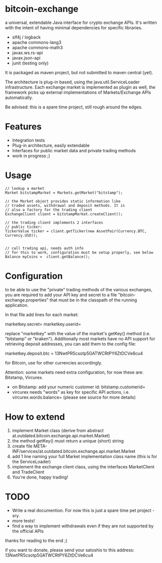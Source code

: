 bitcoin-exchange
================

a universal, extendable Java interface for crypto exchange APIs. It's written with the intent of having minimal dependencies for specific libraries.

- slf4j / logback
- apache commons-lang3
- apache commons-math3
- javax.ws.rs-api
- javax.json-api
- junit (testing only)

It is packaged as maven project, but not submitted to maven central (yet).

The architecture is plug-in based, using the java.util.ServiceLoader infrastructure. Each exchange market is implemented as plugin as well, the framework picks up external implementations of Markets/Exchange APIs automatically.

Be advised: this is a spare time project, still rough around the edges.

Features
========

- Integration tests
- Plug-in architecture, easily extendable
- Interfaces for public market data and private trading methods
- work in progress ;)


Usage
=====

    // lookup a market
    Market bitstampMarket = Markets.getMarket("bitstamp");
  
    // the Market object provides static information like 
    // traded assets, withdrawal and deposit methods. It is
    // also a factory for the trading client
    ExchangeClient client = bitstampMarket.createClient();
  
    // the trading client implements 2 interfaces 
    // public ticker:
    TickerValue ticker = client.getTicker(new AssetPair(Currency.BTC, Currency.USD));


    // call trading api, needs auth info
    // for this to work, configuration must be setup properly, see below
    Balance myCoins =  client.getBalance();


Configuration
=============

to be able to use the "private" trading methods of the various exchanges, you are required to add your API key and secret to a file "bitcoin-exchange.properties" that must be in the classpath of the running application.

In that file add lines for each market:

  marketkey.secret=<YOUR API SECRET>
  marketkey.userid=<YOUR API KEY>

replace "marketkey" with the value of the market's getKey() method (i.e. "bitstamp" or "kraken"). Additionally most markets have no API support for retrieving deposit addresses, you can add them to the config file:

  marketkey.deposit.btc = 13NwtPR5csotp5GATWCRtPY6ZtDCVe6cu4

for Bitcoin, use for other currencies accordingly.

Attention: some markets need extra configuration, for now these are: Bitstamp, Vircurex.
- on Bitstamp: add your numeric customer id: bitstamp.customerid=<YOUR ID NUMBER>
- vircurex needs "words" as key for specific API actions, i.e. vircurex.words.balance=<YOUR BALANCE WORD> (please see source for more details)




How to extend
=============

1. implement Market class (derive from abstract at.outdated.bitcoin.exchange.api.market.Market)
2. the method getKey() must return a unique (short) string
3. create file META-INF/services/at.outdated.bitcoin.exchange.api.market.Market
3. add 1 line naming your full Market implementation class name (this is for the ServiceLoader)
4. implement the exchange client class, using the interfaces MarketClient and TradeClient 
5. You're done, happy trading!
 
 
TODO
====
-  Write a real documention. For now this is just a spare time pet project - sry.
-  more tests!
-  find a way to implement withdrawals even if they are not supported by the official APIs

thanks for reading to the end ;)

if you want to donate, please send your satoshis to this address: 13NwtPR5csotp5GATWCRtPY6ZtDCVe6cu4